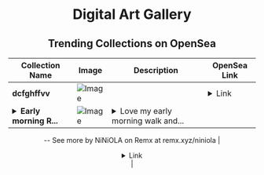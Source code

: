 <div align="center">

# Digital Art Gallery

## Trending Collections on OpenSea

| Collection Name                       | Image                                                                                     | Description                       | OpenSea Link                                                                                          |
|---------------------------------------|-------------------------------------------------------------------------------------------|-----------------------------------|--------------------------------------------------------------------------------------------------------|
| **dcfghffvv** | ![Image](https://i.seadn.io/s/raw/files/2da84d183333f2a8502dbe5daa6163f5.jpg?w=500&auto=format?w=200&auto=format) |  | <details><summary>Link</summary>[dcfghffvv](https://opensea.io/collection/dcfghffvv)</details> |
| **<details><summary>Early morning R...</summary>Early morning Ride</details>** | ![Image](https://i.seadn.io/s/raw/files/4ecf5d5e48846f9517615c6e6bbde64d.jpg?w=500&auto=format?w=200&auto=format) | <details><summary>Love my early morning walk and...</summary>Love my early morning walk and capturing my environment
--
See more by NiNiOLA on Remx at remx.xyz/niniola</details> | <details><summary>Link</summary>[Early morning Ride](https://opensea.io/collection/early-morning-ride)</details> |

</div>